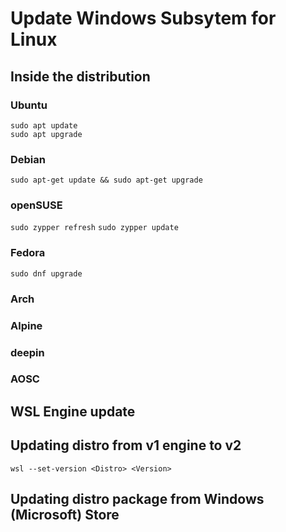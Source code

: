 # Update Windows Subsytem for Linux

## Inside the distribution

### Ubuntu
```
sudo apt update
sudo apt upgrade
```

### Debian
`sudo apt-get update && sudo apt-get upgrade` 

### openSUSE
`sudo zypper refresh`
`sudo zypper update`

### Fedora
`sudo dnf upgrade`

### Arch

### Alpine

### deepin

### AOSC

## WSL Engine update

## Updating distro from v1 engine to v2
`wsl --set-version <Distro> <Version>`

## Updating distro package from Windows (Microsoft) Store

